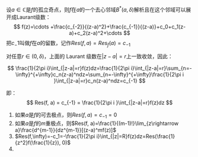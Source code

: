 设$a\in \mathbb C$是$f$的孤立奇点，则$f$在$a$的一个去心邻域$B^*(a,\delta)$解析且在这个邻域可以展开成Laurant级数：
$$
f(z)=\cdots +\frac{c_{-2}}{(z-a)^2}+\frac{c_{-1}}{(z-a)}+c_0+c_1(z-a)+c_2(z-a)^2+\cdots
$$
把$c_-1$叫做$f$在$a$的留数，记作$Res(f, a)=Res_f(a)=c_{-1}$

对任意$r\in(0, \delta)$，上面的 Laurant 级数在$|z-a|=r$上一致收敛，因此：

$$
\frac{1}{2\pi i}\int_{|z-a|=r}f(z)dz=\frac{1}{2\pi i}\int_{|z-a|=r}\sum_{n=-\infty}^{+\infty}c_n(z-a)^ndz=\sum_{n=-\infty}^{+\infty}\frac{1}{2\pi i }\int_{|z-a|=r}c_n(z-a)^ndz=c_{-1}
$$

即：
$$
Res(f, a) = c_{-1} = \frac{1}{2\pi i }\int_{|z-a|=r}f(z)dz
$$
1. 如果$a$是$f$的可去极点，则$Res(f, a) = c_{-1}=0$
2. 如果$a$是$f$的$m$重极点，则$Res(f, a)=\frac{1}{(m-1)!}\lim_{z\rightarrow a}\frac{d^{m-1}}{dz^{m-1}}[(z-a)^mf(z)]$
3. $Res(f,\infty)=-c_1=-\frac{1}{2\pi i}\int_{|z|=R}f(z)dz=Res(\frac{1}{z^2}f(\frac{1}{z}), 0)$
4. 